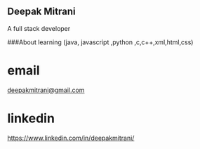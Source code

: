 ## Deepak Mitrani
A full stack developer

###About
learning (java, javascript ,python ,c,c++,xml,html,css)

# email
deepakmitrani@gmail.com

# linkedin
https://www.linkedin.com/in/deepakmitrani/
